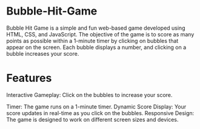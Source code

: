 # Bubble-Hit-Game
Bubble Hit Game is a simple and fun web-based game developed using HTML, CSS, and JavaScript. The objective of the game is to score as many points as possible within a 1-minute timer by clicking on bubbles that appear on the screen. Each bubble displays a number, and clicking on a bubble increases your score.
# Features
Interactive Gameplay: Click on the bubbles to increase your score.

Timer: The game runs on a 1-minute timer.
Dynamic Score Display: Your score updates in real-time as you click on the bubbles.
Responsive Design: The game is designed to work on different screen sizes and devices.

